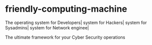 # friendly-computing-machine
The operating
system for Developers|
system for Hackers|
system for Sysadmins|
system for Network enginee|

The ultimate framework for your Cyber Security operations

